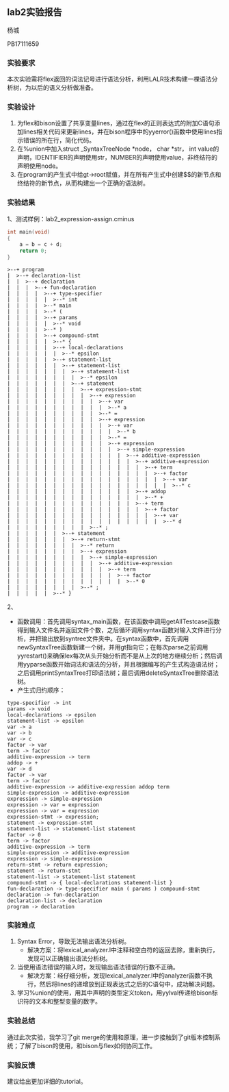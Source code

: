 ## lab2实验报告

杨城

PB17111659

### 实验要求

本次实验需将flex返回的词法记号进行语法分析，利用LALR技术构建一棵语法分析树，为以后的语义分析做准备。

### 实验设计

1. 为flex和bison设置了共享变量lines，通过在flex的正则表达式的附加C语句添加lines相关代码来更新lines，并在bison程序中的yyerror()函数中使用lines指示错误的所在行，简化代码。
2. 在%union中加入struct _SyntaxTreeNode *node， char *str， int value的声明，IDENTIFIER的声明使用str，NUMBER的声明使用value，非终结符的声明使用node。
3. 在program的产生式中给gt->root赋值，并在所有产生式中创建$$的新节点和终结符的新节点，从而构建出一个正确的语法树。

### 实验结果

1、测试样例：lab2_expression-assign.cminus

```c
int main(void)
{
	a = b = c + d;
	return 0;
}
```

```
>--+ program
|  >--+ declaration-list
|  |  >--+ declaration
|  |  |  >--+ fun-declaration
|  |  |  |  >--+ type-specifier
|  |  |  |  |  >--* int
|  |  |  |  >--* main
|  |  |  |  >--* (
|  |  |  |  >--+ params
|  |  |  |  |  >--* void
|  |  |  |  >--* )
|  |  |  |  >--+ compound-stmt
|  |  |  |  |  >--* {
|  |  |  |  |  >--+ local-declarations
|  |  |  |  |  |  >--* epsilon
|  |  |  |  |  >--+ statement-list
|  |  |  |  |  |  >--+ statement-list
|  |  |  |  |  |  |  >--+ statement-list
|  |  |  |  |  |  |  |  >--* epsilon
|  |  |  |  |  |  |  >--+ statement
|  |  |  |  |  |  |  |  >--+ expression-stmt
|  |  |  |  |  |  |  |  |  >--+ expression
|  |  |  |  |  |  |  |  |  |  >--+ var
|  |  |  |  |  |  |  |  |  |  |  >--* a
|  |  |  |  |  |  |  |  |  |  >--* =
|  |  |  |  |  |  |  |  |  |  >--+ expression
|  |  |  |  |  |  |  |  |  |  |  >--+ var
|  |  |  |  |  |  |  |  |  |  |  |  >--* b
|  |  |  |  |  |  |  |  |  |  |  >--* =
|  |  |  |  |  |  |  |  |  |  |  >--+ expression
|  |  |  |  |  |  |  |  |  |  |  |  >--+ simple-expression
|  |  |  |  |  |  |  |  |  |  |  |  |  >--+ additive-expression
|  |  |  |  |  |  |  |  |  |  |  |  |  |  >--+ additive-expression
|  |  |  |  |  |  |  |  |  |  |  |  |  |  |  >--+ term
|  |  |  |  |  |  |  |  |  |  |  |  |  |  |  |  >--+ factor
|  |  |  |  |  |  |  |  |  |  |  |  |  |  |  |  |  >--+ var
|  |  |  |  |  |  |  |  |  |  |  |  |  |  |  |  |  |  >--* c
|  |  |  |  |  |  |  |  |  |  |  |  |  |  >--+ addop
|  |  |  |  |  |  |  |  |  |  |  |  |  |  |  >--* +
|  |  |  |  |  |  |  |  |  |  |  |  |  |  >--+ term
|  |  |  |  |  |  |  |  |  |  |  |  |  |  |  >--+ factor
|  |  |  |  |  |  |  |  |  |  |  |  |  |  |  |  >--+ var
|  |  |  |  |  |  |  |  |  |  |  |  |  |  |  |  |  >--* d
|  |  |  |  |  |  |  |  |  >--* ;
|  |  |  |  |  |  >--+ statement
|  |  |  |  |  |  |  >--+ return-stmt
|  |  |  |  |  |  |  |  >--* return
|  |  |  |  |  |  |  |  >--+ expression
|  |  |  |  |  |  |  |  |  >--+ simple-expression
|  |  |  |  |  |  |  |  |  |  >--+ additive-expression
|  |  |  |  |  |  |  |  |  |  |  >--+ term
|  |  |  |  |  |  |  |  |  |  |  |  >--+ factor
|  |  |  |  |  |  |  |  |  |  |  |  |  >--* 0
|  |  |  |  |  |  |  |  >--* ;
|  |  |  |  |  >--* }

```

2、

- 函数调用：首先调用syntax_main函数，在该函数中调用getAllTestcase函数得到输入文件名并返回文件个数，之后循环调用syntax函数对输入文件进行分析，并把输出放到syntree文件夹中。在syntax函数中，首先调用newSyntaxTree函数新建一个树，并用gt指向它；在每次parse之前调用yyrestart()来确保lex每次从头开始分析而不是从上次的地方继续分析；然后调用yyparse函数开始词法和语法的分析，并且根据编写的产生式构造语法树；之后调用printSyntaxTree打印语法树；最后调用deleteSyntaxTree删除语法树。
- 产生式归约顺序：

```
type-specifier -> int
params -> void
local-declarations -> epsilon
statement-list -> epsilon
var -> a
var -> b
var -> c
factor -> var
term -> factor
additive-expression -> term
addop -> +
var -> d
factor -> var
term -> factor
additive-expression -> additive-expression addop term
simple-expression -> additive-expression
expression -> simple-expression
expression -> var = expression
expression -> var = expression
expression-stmt -> expression;
statement -> expression-stmt
statement-list -> statement-list statement
factor -> 0
term -> factor
additive-expression -> term
simple-expression -> additive-expression
expression -> simple-expression
return-stmt -> return expression;
statement -> return-stmt
statement-list -> statement-list statement
compound-stmt -> { local-declarations statement-list }
fun-declaration -> type-specifier main ( params ) compound-stmt
declaration -> fun-declaration
declaration-list -> declaration
program -> declaration
```

### 实验难点

1. Syntax Error，导致无法输出语法分析树。
   - 解决方案：将lexical_analyzer.l中注释和空白符的返回去除，重新执行，发现可以正确输出语法分析树。
2. 当使用语法错误的输入时，发现输出语法错误的行数不正确。
   - 解决方案：经仔细分析，发现lexical_analyzer.l中的analyzer函数不执行，然后将lines的递增放到正规表达式之后的C语句中，成功解决问题。
3. 学习%union的使用，用其中声明的类型定义token，用yylval传递给bison标识符的文本和整型变量的数字。

### 实验总结

通过此次实验，我学习了git merge的使用和原理，进一步接触到了git版本控制系统；了解了bison的使用，和bison与flex如何协同工作。

### 实验反馈

建议给出更加详细的tutorial。

